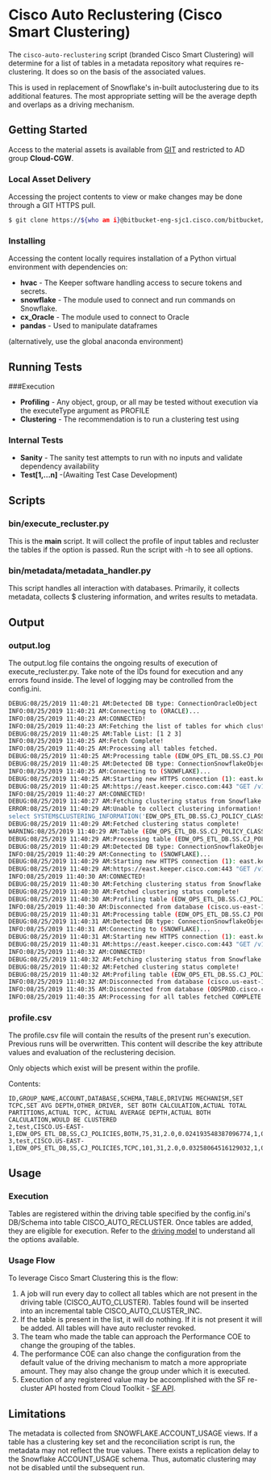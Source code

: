 # Cisco Auto Reclustering (Cisco Smart Clustering)

The ```cisco-auto-reclustering``` script (branded Cisco Smart Clustering) will determine for a list of tables in a metadata repository what requires re-clustering. It does so on the basis of the associated values.

This is used in replacement of Snowflake's in-built autoclustering due to its additional features. The most appropriate setting will be the average depth and overlaps as a driving mechanism.

## Getting Started

Access to the material assets is available from [GIT](https://bitbucket-eng-sjc1.cisco.com/bitbucket/projects/CGW/repos/cisco-auto-reclustering/browse) and restricted to AD group **Cloud-CGW**.

### Local Asset Delivery

Accessing the project contents to view or make changes may be done through a GIT HTTPS pull.

```sh
$ git clone https://${who am i}@bitbucket-eng-sjc1.cisco.com/bitbucket/scm/cgw/cisco-auto-reclustering.git
```

### Installing

Accessing the content locally requires installation of a Python virtual environment with dependencies on:
* **hvac** - The Keeper software handling access to secure tokens and secrets.
* **snowflake** - The module used to connect and run commands on Snowflake.
* **cx_Oracle** - The module used to connect to Oracle
* **pandas** - Used to manipulate dataframes

(alternatively, use the global anaconda environment)

## Running Tests
###Execution
* **Profiling** - Any object, group, or all may be tested without execution via the executeType argument as PROFILE
* **Clustering** - The recommendation is to run a clustering test using  
### Internal Tests
* **Sanity** - The sanity test attempts to run with no inputs and validate dependency availability
* **Test[1,...n]** -(Awaiting Test Case Development)

## Scripts

### bin/execute_recluster.py
This is the **main** script. It will collect the profile of input tables and recluster the tables if the option is passed. Run the script with -h to see all options.

### bin/metadata/metadata_handler.py
This script handles all interaction with databases. Primarily, it collects metadata, collects $ clustering information, and writes results to metadata.

## Output
### output.log
The output.log file contains the ongoing results of execution of execute_recluster.py. Take note of the IDs found for execution and any errors found inside. The level of logging may be controlled from the config.ini.

```sh
DEBUG:08/25/2019 11:40:21 AM:Detected DB type: ConnectionOracleObject
INFO:08/25/2019 11:40:21 AM:Connecting to (ORACLE)...
INFO:08/25/2019 11:40:23 AM:CONNECTED!
INFO:08/25/2019 11:40:23 AM:Fetching the list of tables for which clustering may be required...
DEBUG:08/25/2019 11:40:25 AM:Table List: [1 2 3]
INFO:08/25/2019 11:40:25 AM:Fetch Complete!
INFO:08/25/2019 11:40:25 AM:Processing all tables fetched.
DEBUG:08/25/2019 11:40:25 AM:Processing table (EDW_OPS_ETL_DB.SS.CJ_POLICY_CLASS).
DEBUG:08/25/2019 11:40:25 AM:Detected DB type: ConnectionSnowflakeObject
INFO:08/25/2019 11:40:25 AM:Connecting to (SNOWFLAKE)...
DEBUG:08/25/2019 11:40:25 AM:Starting new HTTPS connection (1): east.keeper.cisco.com:443
DEBUG:08/25/2019 11:40:25 AM:https://east.keeper.cisco.com:443 "GET /v1/secret/snowflake/prd/platform_ops_svc/key HTTP/1.1" 200 2042
INFO:08/25/2019 11:40:27 AM:CONNECTED!
DEBUG:08/25/2019 11:40:27 AM:Fetching clustering status from Snowflake for (EDW_OPS_ETL_DB.SS.CJ_POLICY_CLASS).
ERROR:08/25/2019 11:40:29 AM:Unable to collect clustering information!!! ERROR: Execution failed on sql '-- Selects the clustering information for the provided input table
select SYSTEM$CLUSTERING_INFORMATION('EDW_OPS_ETL_DB.SS.CJ_POLICY_CLASS');': 000005 (XX000): Invalid clustering keys or table CJ_POLICY_CLASS is not clustered
DEBUG:08/25/2019 11:40:29 AM:Fetched clustering status complete!
WARNING:08/25/2019 11:40:29 AM:Table (EDW_OPS_ETL_DB.SS.CJ_POLICY_CLASS) is not clustered or does not exist. Thus, no action will be taken.
DEBUG:08/25/2019 11:40:29 AM:Processing table (EDW_OPS_ETL_DB.SS.CJ_POLICIES).
DEBUG:08/25/2019 11:40:29 AM:Detected DB type: ConnectionSnowflakeObject
INFO:08/25/2019 11:40:29 AM:Connecting to (SNOWFLAKE)...
DEBUG:08/25/2019 11:40:29 AM:Starting new HTTPS connection (1): east.keeper.cisco.com:443
DEBUG:08/25/2019 11:40:29 AM:https://east.keeper.cisco.com:443 "GET /v1/secret/snowflake/prd/platform_ops_svc/key HTTP/1.1" 200 2042
INFO:08/25/2019 11:40:30 AM:CONNECTED!
DEBUG:08/25/2019 11:40:30 AM:Fetching clustering status from Snowflake for (EDW_OPS_ETL_DB.SS.CJ_POLICIES).
DEBUG:08/25/2019 11:40:30 AM:Fetched clustering status complete!
DEBUG:08/25/2019 11:40:30 AM:Profiling table (EDW_OPS_ETL_DB.SS.CJ_POLICIES) complete.
INFO:08/25/2019 11:40:30 AM:Disconnected from database (cisco.us-east-1.snowflakecomputing.com)!
DEBUG:08/25/2019 11:40:31 AM:Processing table (EDW_OPS_ETL_DB.SS.CJ_POLICIES).
DEBUG:08/25/2019 11:40:31 AM:Detected DB type: ConnectionSnowflakeObject
INFO:08/25/2019 11:40:31 AM:Connecting to (SNOWFLAKE)...
DEBUG:08/25/2019 11:40:31 AM:Starting new HTTPS connection (1): east.keeper.cisco.com:443
DEBUG:08/25/2019 11:40:31 AM:https://east.keeper.cisco.com:443 "GET /v1/secret/snowflake/prd/platform_ops_svc/key HTTP/1.1" 200 2042
INFO:08/25/2019 11:40:32 AM:CONNECTED!
DEBUG:08/25/2019 11:40:32 AM:Fetching clustering status from Snowflake for (EDW_OPS_ETL_DB.SS.CJ_POLICIES).
DEBUG:08/25/2019 11:40:32 AM:Fetched clustering status complete!
DEBUG:08/25/2019 11:40:32 AM:Profiling table (EDW_OPS_ETL_DB.SS.CJ_POLICIES) complete.
INFO:08/25/2019 11:40:32 AM:Disconnected from database (cisco.us-east-1.snowflakecomputing.com)!
INFO:08/25/2019 11:40:35 AM:Disconnected from database (ODSPROD.cisco.com)!
INFO:08/25/2019 11:40:35 AM:Processing for all tables fetched COMPLETE!
```

### profile.csv

The profile.csv file will contain the results of the present run's execution. Previous runs will be overwritten. This content will describe the key attribute values and evaluation of the reclustering decision.

Only objects which exist will be present within the profile.

Contents:
```csv
ID,GROUP_NAME,ACCOUNT,DATABASE,SCHEMA,TABLE,DRIVING MECHANISM,SET TCPC,SET AVG DEPTH,OTHER_DRIVER, SET BOTH CALCULATION,ACTUAL TOTAL PARTITIONS,ACTUAL TCPC, ACTUAL AVERAGE DEPTH,ACTUAL BOTH CALCULATION,WOULD BE CLUSTERED
2,test,CISCO.US-EAST-1,EDW_OPS_ETL_DB,SS,CJ_POLICIES,BOTH,75,31,2.0,0.024193548387096774,1,0.0,1.0,0.0,True
3,test,CISCO.US-EAST-1,EDW_OPS_ETL_DB,SS,CJ_POLICIES,TCPC,101,31,2.0,0.03258064516129032,1,0.0,1.0,0.0,True
```

## Usage

### Execution 

Tables are registered within the driving table specified by the config.ini's DB/Schema into table CISCO_AUTO_RECLUSTER. Once tables are added, they are eligible for execution. Refer to the [driving model](https://bitbucket-eng-sjc1.cisco.com/bitbucket/projects/CGW/repos/cisco-auto-reclustering/browse/bin/models/ClusterRowObject.py) to understand all the options available.

### Usage Flow
To leverage Cisco Smart Clustering this is the flow:
1. A job will run every day to collect all tables which are not present in the driving table (CISCO_AUTO_CLUSTER). Tables found will be inserted into an incremental table CISCO_AUTO_CLUSTER_INC. 
2. If the table is present in the list, it will do nothing. If it is not present it will be added. All tables will have auto recluster revoked.
3. The team who made the table can approach the Performance COE to change the grouping of the tables.
4. The performance COE can also change the configuration from the default value of the driving mechanism to match a more appropriate amount. They may also change the group under which it is executed.
5. Execution of any registered value may be accomplished with the SF re-cluster API hosted from Cloud Toolkit - [SF API](https://gitscm.cisco.com/projects/IT-EDS-OTHERS-SFAPI/repos/sfapi-container/browse). 

## Limitations
The metadata is collected from SNOWFLAKE.ACCOUNT_USAGE views. If a table has a clustering key set and the reconciliation script is run, the metadata may not reflect the true values. There exists a replication delay to the Snowflake ACCOUNT_USAGE schema. Thus, automatic clustering may not be disabled until the subsequent run. 